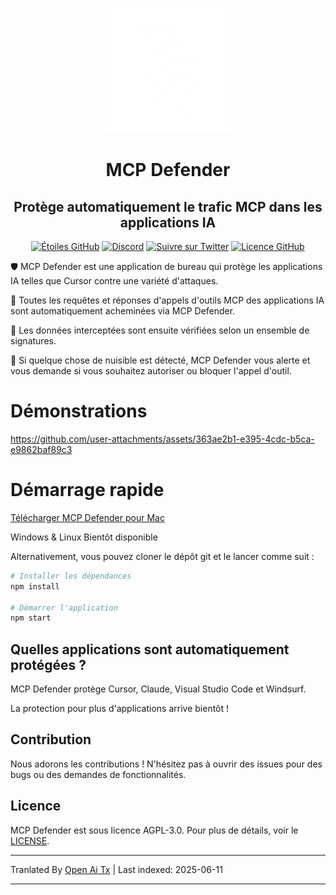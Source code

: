 <p align="center">
  <picture>
    <source media="(prefers-color-scheme: dark)" srcset="https://raw.githubusercontent.com/MCP-Defender/MCP-Defender/main/src/assets/white_knight_icon.png">
    <source media="(prefers-color-scheme: light)" srcset="https://raw.githubusercontent.com/MCP-Defender/MCP-Defender/main/src/assets/black_knight_icon.png">
    <img alt="Montre un cavalier noir en mode clair et un cavalier blanc en mode sombre." src="https://raw.githubusercontent.com/MCP-Defender/MCP-Defender/main/src/assets/white_knight_icon.png" width="200" height="200">
  </picture>
</p>

<h1 align="center">MCP Defender</h1>
<h2 align="center">Protège automatiquement le trafic MCP dans les applications IA</h2>

<p align="center">
  <a href="https://github.com/MCP-Defender/MCP-Defender"><img src="https://img.shields.io/github/stars/MCP-Defender/MCP-Defender?style=social" alt="Étoiles GitHub"></a>
  <a href="https://discord.gg/SETfUs7dbB"><img src="https://img.shields.io/discord/1376849284884074526?color=7289DA&label=Discord&logo=discord&logoColor=white" alt="Discord"></a>
  <a href="https://x.com/mcp_defender"><img src="https://img.shields.io/twitter/follow/mcp_defender?style=social" alt="Suivre sur Twitter"></a>
  <a href="LICENSE"><img src="https://img.shields.io/github/license/MCP-Defender/MCP-Defender" alt="Licence GitHub"></a>
</p>



🛡️  MCP Defender est une application de bureau qui protège les applications IA telles que Cursor contre une variété d'attaques.

🚦 Toutes les requêtes et réponses d'appels d'outils MCP des applications IA sont automatiquement acheminées via MCP Defender.

🔎  Les données interceptées sont ensuite vérifiées selon un ensemble de signatures.

🔐  Si quelque chose de nuisible est détecté, MCP Defender vous alerte et vous demande si vous souhaitez autoriser ou bloquer l'appel d'outil.

# Démonstrations
https://github.com/user-attachments/assets/363ae2b1-e395-4cdc-b5ca-e9862baf89c3



# Démarrage rapide

[Télécharger MCP Defender pour Mac](https://github.com/MCP-Defender/MCP-Defender/releases/latest)

Windows & Linux Bientôt disponible

Alternativement, vous pouvez cloner le dépôt git et le lancer comme suit :

```bash
# Installer les dépendances
npm install

# Démarrer l'application
npm start
```

## Quelles applications sont automatiquement protégées ?

MCP Defender protège Cursor, Claude, Visual Studio Code et Windsurf.

La protection pour plus d'applications arrive bientôt !

## Contribution

Nous adorons les contributions ! N'hésitez pas à ouvrir des issues pour des bugs ou des demandes de fonctionnalités.

## Licence

MCP Defender est sous licence AGPL-3.0. Pour plus de détails, voir le [LICENSE](LICENSE).


---


Tranlated By [Open Ai Tx](https://github.com/OpenAiTx/OpenAiTx) | Last indexed: 2025-06-11


---